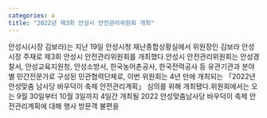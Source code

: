```yaml
---
categories: a
title: "2022년 제3회 안성시 안전관리위원회 개최"
---
```

안성시(시장 김보라)는 지난 19일 안성시청 재난종합상황실에서 위원장인 김보라 안성시장 주재로 제3회 안성시 안전관리위원회를 개최했다.안성시 안전관리위원회는 안성경찰서, 안성교육지원청, 안성소방서, 한국농어촌공사, 한국전력공사 등 유관기관과 분야별 민간전문가로 구성된 민관협력단체로, 이번 위원회는 4년 만에 개최되는 「2022년 안성맞춤 남사당 바우덕이 축제 안전관리계획」 심의를 위해 개최됐다.위원회에서는 오는 9월 30일부터 10월 3일까지 4일간 개최될 2022 안성맞춤남사당 바우덕이 축제 안전관리계획에 대해 행사 방문객 불편을